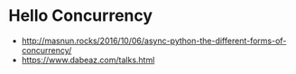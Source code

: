 # Hello Concurrency

- http://masnun.rocks/2016/10/06/async-python-the-different-forms-of-concurrency/
- https://www.dabeaz.com/talks.html